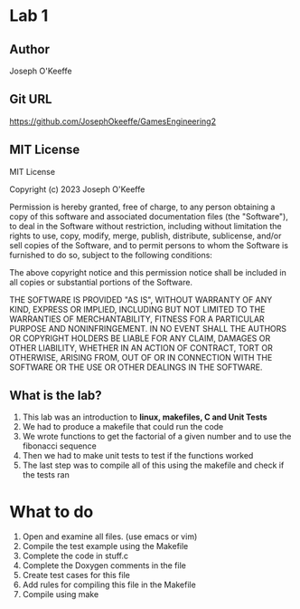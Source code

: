 # Lab 1

## Author
Joseph O'Keeffe

## Git URL
https://github.com/JosephOkeeffe/GamesEngineering2

## MIT License
MIT License

Copyright (c) 2023 Joseph O'Keeffe

Permission is hereby granted, free of charge, to any person obtaining a copy
of this software and associated documentation files (the "Software"), to deal
in the Software without restriction, including without limitation the rights
to use, copy, modify, merge, publish, distribute, sublicense, and/or sell
copies of the Software, and to permit persons to whom the Software is
furnished to do so, subject to the following conditions:

The above copyright notice and this permission notice shall be included in all
copies or substantial portions of the Software.

THE SOFTWARE IS PROVIDED "AS IS", WITHOUT WARRANTY OF ANY KIND, EXPRESS OR
IMPLIED, INCLUDING BUT NOT LIMITED TO THE WARRANTIES OF MERCHANTABILITY,
FITNESS FOR A PARTICULAR PURPOSE AND NONINFRINGEMENT. IN NO EVENT SHALL THE
AUTHORS OR COPYRIGHT HOLDERS BE LIABLE FOR ANY CLAIM, DAMAGES OR OTHER
LIABILITY, WHETHER IN AN ACTION OF CONTRACT, TORT OR OTHERWISE, ARISING FROM,
OUT OF OR IN CONNECTION WITH THE SOFTWARE OR THE USE OR OTHER DEALINGS IN THE
SOFTWARE.

## What is the lab?
1. This lab was an introduction to **linux, makefiles, C and Unit Tests**
2. We had to produce a makefile that could run the code
3. We wrote functions to get the factorial of a given number and to use the fibonacci sequence 
4. Then we had to make unit tests to test if the functions worked
5. The last step was to compile all of this using the makefile and check if the tests ran

# What to do
1. Open and examine all files. (use emacs or vim)
2. Compile the test example using the Makefile
3. Complete the code in stuff.c
4. Complete the Doxygen comments in the file
5. Create test cases for this file
6. Add rules for compiling this file in the Makefile 
7. Compile using make


